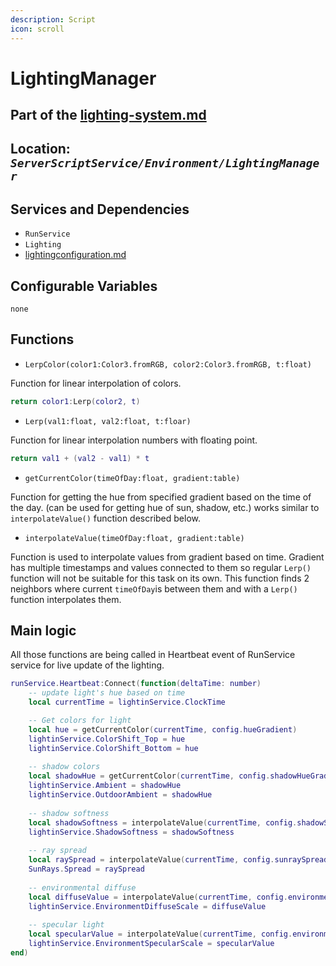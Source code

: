 ```yaml
---
description: Script
icon: scroll
---
```


# LightingManager

## Part of the  [lighting-system.md](../../../systems/systems/environment/lighting-system.md "mention")

## Location: _`ServerScriptService/Environment/LightingManager`_

## Services and Dependencies

* `RunService`
* `Lighting`
* [lightingconfiguration.md](../../../replicatedstorage-scripts/replicatedstorage/scripts/configuration/lightingconfiguration.md "mention")

## Configurable Variables

`none`

## Functions

* `LerpColor(color1:Color3.fromRGB, color2:Color3.fromRGB, t:float)`

Function for linear interpolation of colors.

```lua
return color1:Lerp(color2, t)
```



* `Lerp(val1:float, val2:float, t:floar)`

Function for linear interpolation numbers with floating point.

```lua
return val1 + (val2 - val1) * t
```



* `getCurrentColor(timeOfDay:float, gradient:table)`

Function for getting the hue from specified gradient based on the time of the day. (can be used for getting hue of sun, shadow, etc.) works similar to `interpolateValue()` function described below.



* `interpolateValue(timeOfDay:float, gradient:table)`

Function is used to interpolate values from gradient based on time. Gradient has multiple timestamps and values connected to them so regular `Lerp()` function will not be suitable for this task on its own. This function finds 2 neighbors where current `timeOfDay`is between them and with a `Lerp()` function interpolates them.



## Main logic

All those functions are being called in Heartbeat event of RunService service for live update of the lighting.

```lua
runService.Heartbeat:Connect(function(deltaTime: number)
	-- update light's hue based on time
	local currentTime = lightinService.ClockTime

	-- Get colors for light
	local hue = getCurrentColor(currentTime, config.hueGradient)
	lightinService.ColorShift_Top = hue
	lightinService.ColorShift_Bottom = hue
	
	-- shadow colors
	local shadowHue = getCurrentColor(currentTime, config.shadowHueGradient)
	lightinService.Ambient = shadowHue
	lightinService.OutdoorAmbient = shadowHue
	
	-- shadow softness
	local shadowSoftness = interpolateValue(currentTime, config.shadowSoftnessGradient)
	lightinService.ShadowSoftness = shadowSoftness
	
	-- ray spread
	local raySpread = interpolateValue(currentTime, config.sunraySpreadGradient)
	SunRays.Spread = raySpread
	
	-- environmental diffuse
	local diffuseValue = interpolateValue(currentTime, config.environmentDiffuseGradient)
	lightinService.EnvironmentDiffuseScale = diffuseValue
	
	-- specular light
	local specularValue = interpolateValue(currentTime, config.environmentSpecularGradient)
	lightinService.EnvironmentSpecularScale = specularValue
end)
```

